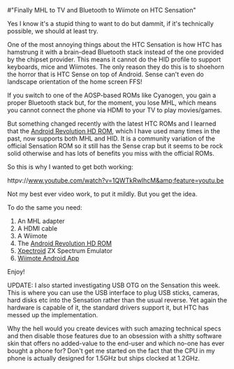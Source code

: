 #"Finally MHL to TV and Bluetooth to Wiimote on HTC Sensation"

Yes I know it's a stupid thing to want to do but dammit, if it's technically possible, we should at least try.

One of the most annoying things about the HTC Sensation is how HTC has hamstrung it with a brain-dead Bluetooth stack instead of the one provided by the chipset provider. This means it cannot do the HID profile to support keyboards, mice and Wiimotes. The only reason they do this is to shoehorn the horror that is HTC Sense on top of Android. Sense can't even do landscape orientation of the home screen FFS!

If you switch to one of the AOSP-based ROMs like Cyanogen, you gain a proper Bluetooth stack but, for the moment, you lose MHL, which means you cannot connect the phone via HDMI to your TV to play movies/games.

But something changed recently with the latest HTC ROMs and I learned that the <a href="http://forum.xda-developers.com/showthread.php?t=1098849">Android Revolution HD ROM</a>, which I have used many times in the past, now supports both MHL and HID. It is a community variation of the official Sensation ROM so it still has the Sense crap but it seems to be rock solid otherwise and has lots of benefits you miss with the official ROMs.

So this is why I wanted to get both working:

httpv://www.youtube.com/watch?v=1QWTkRwlhcM&amp;feature=youtu.be

Not my best ever video work, to put it mildly. But you get the idea.

To do the same you need:
<ol>
	<li>An MHL adapter</li>
	<li>A HDMI cable</li>
	<li>A Wiimote</li>
	<li>The <a href="http://forum.xda-developers.com/showthread.php?t=1098849">Android Revolution HD ROM</a></li>
	<li><a href="https://play.google.com/store/apps/details?id=com.seleuco.xpectrum&amp;hl=en">Xpectroid</a> ZX Spectrum Emulator</li>
	<li><a href="https://play.google.com/store/apps/details?id=com.mercury.inputmethod.wpad&amp;feature=related_apps#?t=W251bGwsMSwxLDEwOSwiY29tLm1lcmN1cnkuaW5wdXRtZXRob2Qud3BhZCJd">Wiimote Android App</a></li>
</ol>
Enjoy!

UPDATE: I also started investigating USB OTG on the Sensation this week. This is where you can use the USB interface to plug USB sticks, cameras, hard disks etc into the Sensation rather than the usual reverse. Yet again the hardware is capable of it, the standard drivers support it, but HTC has messed up the implementation.

Why the hell would you create devices with such amazing technical specs and then disable those features due to an obsession with a shitty software skin that offers no added-value to the end-user and which no-one has ever bought a phone for? Don't get me started on the fact that the CPU in my phone is actually designed for 1.5GHz but ships clocked at 1.2GHz.

&nbsp;